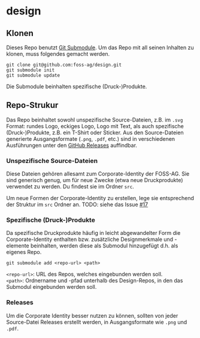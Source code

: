 # design

## Klonen
Dieses Repo benutzt [Git Submodule](https://git-scm.com/book/en/v2/Git-Tools-Submodules). Um das Repo mit all seinen Inhalten zu klonen, muss folgendes gemacht werden.

```git
git clone git@github.com:foss-ag/design.git
git submodule init
git submodule update
```

Die Submodule beinhalten spezifische (Druck-)Produkte. 

## Repo-Strukur
Das Repo beinhaltet sowohl unspezifische Source-Dateien, z.B. im `.svg` Format: rundes Logo, eckiges Logo, Logo mit Text, als auch spezifische (Druck-)Produkte, z.B. ein T-Shirt oder Sticker. Aus den Source-Dateien generierte Ausgangsformate (`.png`, `.pdf`, etc.) sind in verschiedenen Ausführungen unter den [GitHub Releases](https://github.com/foss-ag/design/releases) auffindbar.

### Unspezifische Source-Dateien
Diese Dateien gehören allesamt zum Corporate-Identity der FOSS-AG. Sie sind generisch genug, um für neue Zwecke (etwa neue Druckprodukte) verwendet zu werden. Du findest sie im Ordner `src`.

Um neue Formen der Corporate-Identity zu erstellen, lege sie entsprechend der Struktur im `src` Ordner an. TODO: siehe das Issue [#17](https://github.com/foss-ag/design/issues/17)

### Spezifische (Druck-)Produkte
Da spezifische Druckprodukte häufig in leicht abgewandelter Form die Corporate-Identity enthalten bzw. zusätzliche Designmerkmale und -elemente beinhalten, werden diese als Submodul hinzugefügt d.h. als eigenes Repo.

```git
git submodule add <repo-url> <path>
```

`<repo-url>`: URL des Repos, welches eingebunden werden soll.  
`<path>`: Ordnername und -pfad unterhalb des Design-Repos, in den das Submodul eingebunden werden soll.

### Releases
Um die Corporate Identity besser nutzen zu können, sollten von jeder Source-Datei Releases erstellt werden, in Ausgangsformate wie `.png` und `.pdf`.
